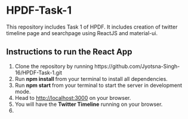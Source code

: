 # HPDF-Task-1

<p>This repository includes Task 1 of HPDF. It includes creation of twitter timeline page and searchpage using ReactJS and material-ui.</p>
<h2>Instructions to run the React App </h2>
<ol>
  <li> Clone the repository by running <a>https://github.com/Jyotsna-Singh-16/HPDF-Task-1.git</a> </li>
  <li> Run <b> npm install </b> from your terminal to install all dependencies.</li>
  <li>Run <b>npm start </b> from your terminal to start the server in development mode.
  <li>Head to <a href=http://localhost:3000/>http://localhost:3000</a> on your browser.</li>
  <li>You will have the <b>Twitter Timeline</b> running on your browser.</li>
  <li>

</ol>
